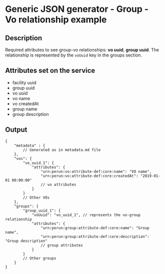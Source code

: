 # Generic JSON generator - Group - Vo relationship example

## Description

Required attributes to see group-vo relationships: **vo uuid**, **group uuid**. 
The relationship is represented by the `voUuid` key in the groups section.

## Attributes set on the service

- facility uuid
- group uuid 
- vo uuid 
- vo name 
- vo createdAt 
- group name 
- group description

## Output

```jsonc
{
	"metadata" : {
		// Generated as in metadata.md file
	},
	"vos": {
		"vo_uuid_1": {
			"attributes": {
				"urn:perun:vo:attribute-def:core:name": "VO name",
				"urn:perun:vo:attribute-def:core:createdAt": "2019-01-01 00:00:00"
				// vo attributes
			}
		}
		// Other VOs
	},
	"groups": {
		"group_uuid_1": {
			"voUuid": "vo_uuid_1", // represents the vo-group relationship
			"attributes": {
				"urn:perun:group:attribute-def:core:name": "Group name",
				"urn:perun:group:attribute-def:core:description": "Group description"
				// group attributes
			}
		}
		// Other groups
	}
}
```
